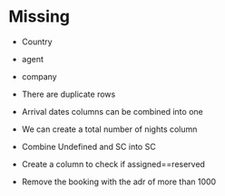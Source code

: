 # Missing

- Country
- agent 
- company


- There are duplicate rows
- Arrival dates columns can be combined into one
- We can create a total number of nights column
- Combine Undefined and SC into SC
- Create a column to check if assigned==reserved
- Remove the booking with the adr of more than 1000



